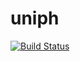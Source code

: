# uniph

[![Build Status](https://travis-ci.org/DanSilva41/uniph.svg?branch=%232-create-repositories)](https://travis-ci.org/DanSilva41/uniph)

